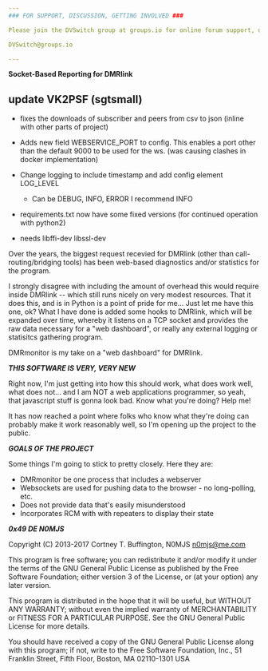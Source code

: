 ```yaml
---
### FOR SUPPORT, DISCUSSION, GETTING INVOLVED ###

Please join the DVSwitch group at groups.io for online forum support, discussion, and to become part of the development team.

DVSwitch@groups.io

---
```


**Socket-Based Reporting for DMRlink**

## update VK2PSF (sgtsmall)
- fixes the downloads of subscriber and peers from csv to json (inline with other parts of project)

- Adds new field WEBSERVICE_PORT to config.
 This enables a port other than the default 9000 to be used for the ws. (was causing clashes in docker implementation)

- Change logging to include timestamp and add config element LOG_LEVEL
  - Can be DEBUG, INFO, ERROR    I recommend INFO

- requirements.txt now have some fixed versions (for continued operation with python2)
- needs libffi-dev libssl-dev


Over the years, the biggest request recevied for DMRlink (other than call-routing/bridging tools) has been web-based diagnostics and/or statistics for the program.

I strongly disagree with including the amount of overhead this would require inside DMRlink -- which still runs nicely on very modest resources. That it does this, and is in Python is a point of pride for me... Just let me have this one, ok? What I have done is added some hooks to DMRlink, which will be expanded over time, whereby it listens on a TCP socket and provides the raw data necessary for a "web dashboard", or really any external logging or statisitcs gathering program.

DMRmonitor is my take on a "web dashboard" for DMRlink.

***THIS SOFTWARE IS VERY, VERY NEW***

Right now, I'm just getting into how this should work, what does work well, what does not... and I am NOT a web applications programmer, so yeah, that javascript stuff is gonna look bad. Know what you're doing? Help me!

It has now reached a point where folks who know what they're doing can probably make it work reasonably well, so I'm opening up the project to the public.

***GOALS OF THE PROJECT***

Some things I'm going to stick to pretty closely. Here they are:

+ DMRmonitor be one process that includes a webserver
+ Websockets are used for pushing data to the browser - no long-polling, etc.
+ Does not provide data that's easily misunderstood
+ Incorporates RCM with with repeaters to display their state

***0x49 DE N0MJS***

Copyright (C) 2013-2017  Cortney T. Buffington, N0MJS <n0mjs@me.com>

This program is free software; you can redistribute it and/or modify it under the terms of the GNU General Public License as published by the Free Software Foundation; either version 3 of the License, or (at your option) any later version.

This program is distributed in the hope that it will be useful, but WITHOUT ANY WARRANTY; without even the implied warranty of MERCHANTABILITY or FITNESS FOR A PARTICULAR PURPOSE. See the GNU General Public License for more details.

You should have received a copy of the GNU General Public License along with this program; if not, write to the Free Software Foundation, Inc., 51 Franklin Street, Fifth Floor, Boston, MA 02110-1301  USA
